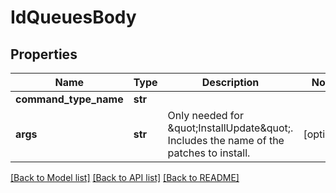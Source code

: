 # IdQueuesBody

## Properties
Name | Type | Description | Notes
------------ | ------------- | ------------- | -------------
**command_type_name** | **str** |  | 
**args** | **str** | Only needed for \&quot;InstallUpdate\&quot;. Includes the name of the patches to install. | [optional] 

[[Back to Model list]](../README.md#documentation-for-models) [[Back to API list]](../README.md#documentation-for-api-endpoints) [[Back to README]](../README.md)

